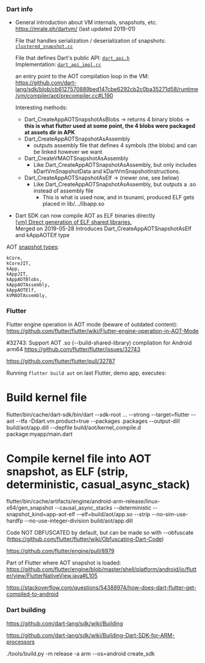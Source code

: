 ### Dart info

- General introduction about VM internals, snapshots, etc.
  https://mrale.ph/dartvm/ (last updated 2019-01)

  File that handles serialization / deserialization of snapshots:
  [`clustered_snapshot.cc`](https://github.com/dart-lang/sdk/blob/master/runtime/vm/clustered_snapshot.cc)

  File that defines Dart's public API:
  [`dart_api.h`](https://github.com/dart-lang/sdk/blob/master/runtime/include/dart_api.h)  
  Implementation:
  [`dart_api_impl.cc`](https://github.com/dart-lang/sdk/blob/master/runtime/vm/dart_api_impl.cc)

  an entry point to the AOT compilation loop in the VM:
  https://github.com/dart-lang/sdk/blob/cb6127570889bed147cbe6292cb2c0ba35271d58/runtime/vm/compiler/aot/precompiler.cc#L190

  Interesting methods:
  - Dart_CreateAppAOTSnapshotAsBlobs
    -> returns 4 binary blobs -> **this is what flutter used at some point, the 4 blobs were packaged at assets dir in APK**
  - Dart_CreateAppAOTSnapshotAsAssembly
    - outputs assembly file that defines 4 symbols (the blobs) and can be linked however we want
  - Dart_CreateVMAOTSnapshotAsAssembly
    - Like Dart_CreateAppAOTSnapshotAsAssembly, but only includes
      kDartVmSnapshotData and kDartVmSnapshotInstructions.
  - Dart_CreateAppAOTSnapshotAsElf -> (newer one, see below)
    - Like Dart_CreateAppAOTSnapshotAsAssembly, but outputs a .so instead of assembly file
      - This is what is used now, and in tsunami, produced ELF gets placed in lib/.../libapp.so

- Dart SDK can now compile AOT as ELF binaries directly  
  [[vm] Direct generation of ELF shared libraries.](https://dart-review.googlesource.com/c/sdk/+/81323)  
  Merged on 2019-05-28
  Introduces Dart_CreateAppAOTSnapshotAsElf and kAppAOTElf type

AOT [snapshot types](https://dart.googlesource.com/sdk/+/af93ebcf4cb55ae5f0f39a183ad2d42ca13ae51f/runtime/bin/gen_snapshot.cc#79):

    kCore,
    kCoreJIT,
    kApp,
    kAppJIT,
    kAppAOTBlobs,
    kAppAOTAssembly,
    kAppAOTElf,
    kVMAOTAssembly,


### Flutter

Flutter engine operation in AOT mode (beware of outdated content):
https://github.com/flutter/flutter/wiki/Flutter-engine-operation-in-AOT-Mode

#32743: Support AOT .so (--build-shared-library) compilation for Android arm64
https://github.com/flutter/flutter/issues/32743

https://github.com/flutter/flutter/pull/32787


Running `flutter build aot` on last Flutter, demo app, executes:

# Build kernel file
flutter/bin/cache/dart-sdk/bin/dart --sdk-root ... --strong --target=flutter
   --aot --tfa -Ddart.vm.product=true
   --packages .packages
   --output-dill build/aot/app.dill
   --depfile build/aot/kernel_compile.d
   package:myapp/main.dart

# Compile kernel file into AOT snapshot, as ELF (strip, deterministic, casual_async_stack)
flutter/bin/cache/artifacts/engine/android-arm-release/linux-x64/gen_snapshot
  --causal_async_stacks
  --deterministic
  --snapshot_kind=app-aot-elf
  --elf=build/aot/app.so
  --strip
  --no-sim-use-hardfp
  --no-use-integer-division
  build/aot/app.dill

Code NOT OBFUSCATED by default, but can be made so with --obfuscate (https://github.com/flutter/flutter/wiki/Obfuscating-Dart-Code)

https://github.com/flutter/engine/pull/8979

Part of Flutter where AOT snapshot is loaded:
https://github.com/flutter/engine/blob/master/shell/platform/android/io/flutter/view/FlutterNativeView.java#L105

https://stackoverflow.com/questions/54388974/how-does-dart-flutter-get-compiled-to-android


### Dart building

https://github.com/dart-lang/sdk/wiki/Building

https://github.com/dart-lang/sdk/wiki/Building-Dart-SDK-for-ARM-processors

./tools/build.py -m release -a arm --os=android create_sdk





